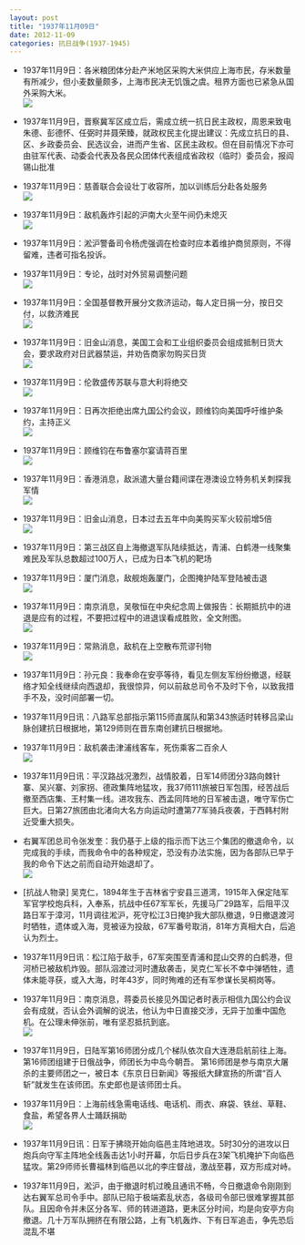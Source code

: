 ```yaml
---
layout: post
title: "1937年11月09日"
date: 2012-11-09
categories: 抗日战争(1937-1945)
---
```


<meta name="referrer" content="no-referrer" />

- 1937年11月9日：各米粮团体分赴产米地区采购大米供应上海市民，存米数量有所减少，但小麦数量颇多，上海市民决无饥饿之虞。租界方面也已紧急从国外采购大米。 <br/><img src="https://ww2.sinaimg.cn/large/aca367d8jw1dyp8ardcm9j.jpg" />

- 1937年11月9日，晋察冀军区成立后，需成立统一抗日民主政权，周恩来致电朱德、彭德怀、任弼时并聂荣臻，就政权民主化提出建议：先成立抗日的县、区、乡政委员会、民选议会，进而产生省、区民主政权。但在目前情况下亦可由驻军代表、动委会代表及各民众团体代表组成省政权（临时）委员会，报阎锡山批准 

- 1937年11月9日：慈善联合会设壮丁收容所，加以训练后分赴各处服务 <br/><img src="https://ww1.sinaimg.cn/large/aca367d8jw1dyp80fu6euj.jpg" />

- 1937年11月9日：敌机轰炸引起的沪南大火至午间仍未熄灭 <br/><img src="https://ww4.sinaimg.cn/large/aca367d8jw1dyp7qz3sgnj.jpg" />

- 1937年11月9日：淞沪警备司令杨虎强调在检查时应本着维护商贸原则，不得留难，违者可指名投诉。 

- 1937年11月9日：专论，战时对外贸易调整问题 <br/><img src="https://ww1.sinaimg.cn/large/aca367d8jw1dyp0yjbl87j.jpg" />

- 1937年11月9日：全国基督教开展分文救济运动，每人定日捐一分，按日交付，以救济难民 <br/><img src="https://ww3.sinaimg.cn/large/aca367d8jw1dyoz8p4aokj.jpg" />

- 1937年11月9日：旧金山消息，美国工会和工业组织委员会组成抵制日货大会，要求政府对日武器禁运，并劝告商家勿购买日货 <br/><img src="https://ww3.sinaimg.cn/large/aca367d8jw1dyoxhti2w1j.jpg" />

- 1937年11月9日：伦敦盛传苏联与意大利将绝交 <br/><img src="https://ww2.sinaimg.cn/large/aca367d8jw1dyovreoyf9j.jpg" />

- 1937年11月9日：日再次拒绝出席九国公约会议，顾维钧向美国呼吁维护条约，主持正义 <br/><img src="https://ww3.sinaimg.cn/large/aca367d8jw1dyou11tcitj.jpg" />

- 1937年11月9日：顾维钧在布鲁塞尔宴请蒋百里 <br/><img src="https://ww1.sinaimg.cn/large/aca367d8jw1dyosadr1f3j.jpg" />

- 1937年11月9日：香港消息，敌派遣大量台籍间谍在港澳设立特务机关刺探我军情 <br/><img src="https://ww4.sinaimg.cn/large/aca367d8jw1dyoqkbnujrj.jpg" />

- 1937年11月9日：旧金山消息，日本过去五年中向美购买军火较前增5倍 <br/><img src="https://ww3.sinaimg.cn/large/aca367d8jw1dyootr5jwcj.jpg" />

- 1937年11月9日：第三战区自上海撤退军队陆续抵达，青浦、白鹤港一线聚集难民及军队总数超过100万人，已成为日本飞机的靶场    

- 1937年11月9日：厦门消息，敌舰炮轰厦门，企图掩护陆军登陆被击退 <br/><img src="https://ww2.sinaimg.cn/large/aca367d8jw1dyon3518z3j.jpg" />

- 1937年11月9日：南京消息，吴敬恒在中央纪念周上做报告：长期抵抗中的进退是应有的过程，不要把过程中的进退误看成胜败，全文附图。 <br/><img src="https://ww2.sinaimg.cn/large/aca367d8jw1dyolczyu4nj.jpg" />

- 1937年11月9日：常熟消息，敌机在上空散布荒谬刊物 <br/><img src="https://ww1.sinaimg.cn/large/aca367d8jw1dyojm5pjvwj.jpg" />

- 1937年11月9日：孙元良：我奉命在安亭等待，看见左侧友军纷纷撤退，经联络才知全线继续向西退却，我很惊异，何以前敌总司令不及时下令，以致我措手不及，没时间部署一切。 

- 1937年11月9日讯：八路军总部指示第115师直属队和第343旅适时转移吕梁山脉创建抗日根据地，第129师则在晋东南创建抗日根据地。 

- 1937年11月9日：敌机袭击津浦线客车，死伤乘客二百余人 <br/><img src="https://ww3.sinaimg.cn/large/aca367d8jw1dyohvy8masj.jpg" />

- 1937年11月9日讯：平汉路战况激烈，战情胶着，日军14师团分3路向棘针寨、吴兴寨、刘家拐、德政集阵地猛攻，我37师111旅被日军包围，经苦战后撤至西店集、王村集一线。进攻我东、西孟同阵地的日军被击退，唯守军伤亡巨大。日第27旅团由北渚向大名方向运动时遭第77军骑兵夜袭，于西韩村附近受重大损失。 

- 右翼军团总司令张发奎：我仍基于上级的指示而下达三个集团的撤退命令，以完成我的手续，而我命令中的各种规定，恐没有办法实施，因为各部队已早于我的命令下达之前而自动开始退却了。 <br/><img src="https://ww2.sinaimg.cn/large/aca367d8jw1dyohdqsoauj.jpg" />

- [抗战人物录] 吴克仁，1894年生于吉林省宁安县三道湾，1915年入保定陆军军官学校炮兵科，入奉系，抗战中任67军军长，先援马厂29路军，后阻平汉路日军于漳河，11月调往淞沪，死守松江3日掩护我大部队撤退，9日撤退渡河时牺牲，遗体或入海，竞被诬为投敌，67军番号取消，81年方真相大白，后追认为烈士。 

- 1937年11月9日讯：松江陷于敌手，67军突围至青浦和昆山交界的白鹤港，但河桥已被敌机炸毁。部队泅渡过河时遭敌袭击，吴克仁军长不幸中弹牺牲，遗体未能寻获，或入大海，时年43岁，同时殉难的还有军参谋长吴桐岗等。　  

- 1937年11月9日：南京消息，蒋委员长接见外国记者时表示相信九国公约会议会有成就，否认会外调解的说法，他认为中日直接交涉，无异于加重中国危机。在公理未伸张前，唯有坚忍抵抗到底。 <br/><img src="https://ww1.sinaimg.cn/large/aca367d8jw1dyog5fx11xj.jpg" />

- 1937年11月9日，日陆军第16师团分成几个梯队依次自大连港启航前往上海。 第16师团组建于日俄战争，师团长为中岛今朝吾。 第16师团是参与南京大屠杀的主要师团之一，被日本《东京日日新闻》等报纸大肆宣扬的所谓“百人斩”就发生在该师团。东史郎也是该师团士兵。 

- 1937年11月9日：上海前线急需电话线、电话机、雨衣、麻袋、铁丝、草鞋、食盐，希望各界人士踊跃捐助 <br/><img src="https://ww1.sinaimg.cn/large/aca367d8jw1dyoeewsa6gj.jpg" />

- 1937年11月9日讯：日军于拂晓开始向临邑主阵地进攻。5时30分的进攻以日炮兵向守军主阵地全线轰击达1小时开幕，尔后日步兵在3架飞机掩护下向临邑猛攻。第29师师长曹福林到临邑以北的李庄督战，激战至暮，双方形成对峙。 

- 1937年11月9日，淞沪，由于撤退时机过晚且通讯不畅，今日撤退命令刚刚到达右翼军总司令手中。部队已陷于极端紊乱状态，各级司令部已很难掌握其部队。且因命令并未区分各军、师的转进道路，更未区分时间，均是向安亭方向撤退。几十万军队拥挤在有限公路，上有飞机轰炸、下有日军追击，争先恐后混乱不堪 

